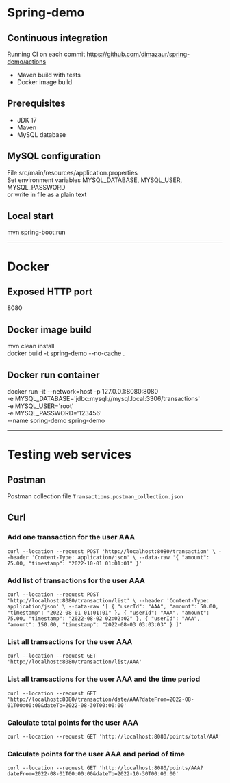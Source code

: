 # Spring-demo

## Continuous integration
Running CI on each commit
https://github.com/dimazaur/spring-demo/actions
- Maven build with tests
- Docker image build

## Prerequisites
- JDK 17
- Maven
- MySQL database 

## MySQL configuration
File src/main/resources/application.properties \
Set environment variables MYSQL_DATABASE, MYSQL_USER, MYSQL_PASSWORD \
or write in file as a plain text 

## Local start
mvn spring-boot:run

---

# Docker
## Exposed HTTP port
8080

## Docker image build
mvn clean install \
docker build -t spring-demo --no-cache .

## Docker run container
docker run -it --network=host -p 127.0.0.1:8080:8080 \
-e MYSQL_DATABASE='jdbc:mysql://mysql.local:3306/transactions' \
-e MYSQL_USER='root' \
-e MYSQL_PASSWORD='123456' \
--name spring-demo spring-demo

---

# Testing web services
## Postman
Postman collection file `Transactions.postman_collection.json`

## Curl
### Add one transaction for the user AAA

`
curl --location --request POST 'http://localhost:8080/transaction' \
--header 'Content-Type: application/json' \
--data-raw '{
"amount": 75.00,
"timestamp": "2022-10-01 01:01:01"
}'
`

### Add list of transactions for the user AAA

`curl --location --request POST 'http://localhost:8080/transaction/list' \
--header 'Content-Type: application/json' \
--data-raw '[
{
"userId": "AAA",
"amount": 50.00,
"timestamp": "2022-08-01 01:01:01"
},
{
"userId": "AAA",
"amount": 75.00,
"timestamp": "2022-08-02 02:02:02"
},
{
"userId": "AAA",
"amount": 150.00,
"timestamp": "2022-08-03 03:03:03"
}
]'`


### List all transactions for the user AAA

`curl --location --request GET 'http://localhost:8080/transaction/list/AAA'`

### List all transactions for the user AAA and the time period

`curl --location --request GET 'http://localhost:8080/transaction/date/AAA?dateFrom=2022-08-01T00:00:00&dateTo=2022-08-30T00:00:00'`

### Calculate total points for the user AAA

`curl --location --request GET 'http://localhost:8080/points/total/AAA'`

### Calculate points for the user AAA and period of time

`curl --location --request GET 'http://localhost:8080/points/AAA?dateFrom=2022-08-01T00:00:00&dateTo=2022-10-30T00:00:00'`
